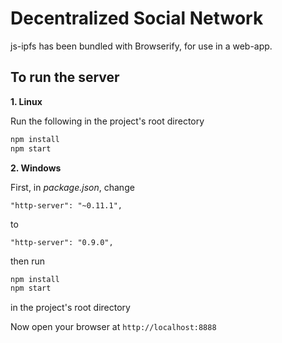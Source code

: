 # Decentralized Social Network

js-ipfs has been bundled with Browserify, for use in a web-app.

## To run the server

**1. Linux**  

Run the following in the project's root directory  
```bash
npm install
npm start
```

**2. Windows**  

First, in *package.json*, change   
``` 
"http-server": "~0.11.1", 
```  
to  
``` 
"http-server": "0.9.0", 
```  
then run  
```bash
npm install
npm start
```   
in the project's root directory  

Now open your browser at `http://localhost:8888`